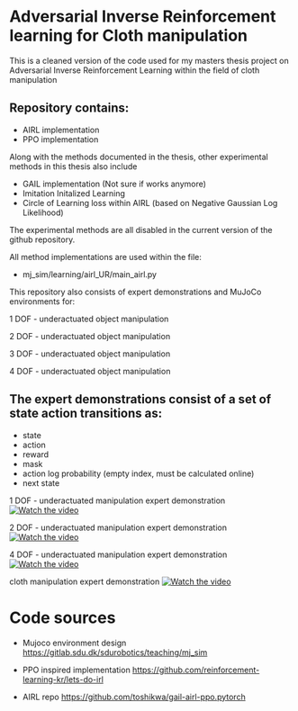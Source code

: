 # Adversarial Inverse Reinforcement learning for Cloth manipulation

This is a cleaned version of the code used for my masters thesis project on Adversarial Inverse Reinforcement Learning within the field of cloth manipulation

## Repository contains:
- AIRL implementation
- PPO implementation

Along with the methods documented in the thesis, other experimental methods in this thesis also include
- GAIL implementation (Not sure if works anymore)
- Imitation Initalized Learning
- Circle of Learning loss within AIRL (based on Negative Gaussian Log Likelihood)

The experimental methods are all disabled in the current version of the github repository.

All method implementations are used within the file:
- mj_sim/learning/airl_UR/main_airl.py



This repository also consists of expert demonstrations and MuJoCo environments for:

1 DOF - underactuated object manipulation

2 DOF - underactuated object manipulation

3 DOF - underactuated object manipulation

4 DOF - underactuated object manipulation

## The expert demonstrations consist of a set of state action transitions as:
- state
- action
- reward
- mask
- action log probability (empty index, must be calculated online)
- next state

1 DOF - underactuated manipulation expert demonstration
[![Watch the video](https://raw.githubusercontent.com/Pengu20/Masters_thesis_code/blob/main/mj_sim/Expert_demonstrations/thumbnails/cloth_expert.png)](https://raw.githubusercontent.com/Pengu20/Masters_thesis_code/blob/main/mj_sim/Expert_demonstrations/mp4/F1_expert.mp4)

2 DOF - underactuated manipulation expert demonstration
[![Watch the video](https://raw.githubusercontent.com/Pengu20/Masters_thesis_code/blob/main/mj_sim/Expert_demonstrations/thumbnails/1DOF_expert.png)](https://raw.githubusercontent.com/Pengu20/Masters_thesis_code/blob/main/mj_sim/Expert_demonstrations/mp4/F2_expert.mp4)

4 DOF - underactuated manipulation expert demonstration
[![Watch the video](https://raw.githubusercontent.com/Pengu20/Masters_thesis_code/blob/main/mj_sim/Expert_demonstrations/thumbnails/1DOF_expert.png)](https://raw.githubusercontent.com/Pengu20/Masters_thesis_code/blob/main/mj_sim/Expert_demonstrations/mp4/F3_expert.mp4)

cloth manipulation expert demonstration
[![Watch the video](https://raw.githubusercontent.com/Pengu20/Masters_thesis_code/blob/main/mj_sim/Expert_demonstrations/thumbnails/1DOF_expert.png)](https://raw.githubusercontent.com/Pengu20/Masters_thesis_code/blob/main/mj_sim/Expert_demonstrations/mp4/cloth_expert.mp4)


# Code sources
- Mujoco environment design
https://gitlab.sdu.dk/sdurobotics/teaching/mj_sim


- PPO inspired implementation 
https://github.com/reinforcement-learning-kr/lets-do-irl


- AIRL repo
https://github.com/toshikwa/gail-airl-ppo.pytorch



